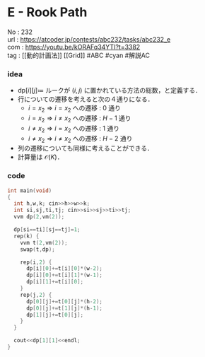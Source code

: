 # E - Rook Path

No	: 232  
url	: https://atcoder.jp/contests/abc232/tasks/abc232_e  
com	: https://youtu.be/kORAFq34YTI?t=3382  
tag	: [[動的計画法]] [[Grid]]  #ABC #cyan #解説AC 

### idea
- $\text{dp}[i][j] \coloneqq$ ルークが $(i,j)$ に置かれている方法の総数，と定義する．
- 行についての遷移を考えると次の４通りになる．
	- $i=x_2 \Rightarrow i=x_2$ への遷移 : $0$ 通り
	- $i=x_2 \Rightarrow i \neq x_2$ への遷移 : $H-1$ 通り
	- $i \neq x_2 \Rightarrow i=x_2$ への遷移 : $1$ 通り
	- $i \neq x_2 \Rightarrow i\neq x_2$ への遷移 : $H-2$ 通り
- 列の遷移についても同様に考えることができる．
- 計算量は $\mathcal{O}(K)$．

### code
```cpp
int	main(void)
{
  int h,w,k; cin>>h>>w>>k;
  int si,sj,ti,tj; cin>>si>>sj>>ti>>tj;
  vvm dp(2,vm(2));

  dp[si==ti][sj==tj]=1;
  rep(k) {
    vvm t(2,vm(2));
    swap(t,dp);

    rep(i,2) {
      dp[i][0]+=t[i][0]*(w-2);
      dp[i][0]+=t[i][1]*(w-1);
      dp[i][1]+=t[i][0];
    }
    rep(j,2) {
      dp[0][j]+=t[0][j]*(h-2);
      dp[0][j]+=t[1][j]*(h-1);
      dp[1][j]+=t[0][j];
    }
  }

  cout<<dp[1][1]<<endl;
}
```